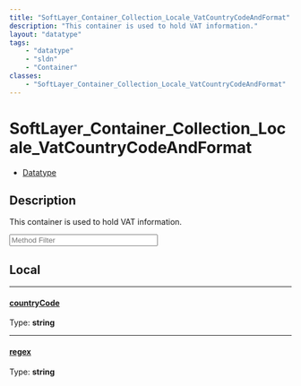 ```yaml
---
title: "SoftLayer_Container_Collection_Locale_VatCountryCodeAndFormat"
description: "This container is used to hold VAT information."
layout: "datatype"
tags:
    - "datatype"
    - "sldn"
    - "Container"
classes:
    - "SoftLayer_Container_Collection_Locale_VatCountryCodeAndFormat"
---
```


# SoftLayer_Container_Collection_Locale_VatCountryCodeAndFormat
<div id='service-datatype'>
    <ul id='sldn-reference-tabs'>
        <li id='datatype'> <a href='/reference/datatypes/SoftLayer_Container_Collection_Locale_VatCountryCodeAndFormat' >Datatype</a></li>
    </ul>
</div>

## Description 
This container is used to hold VAT information. 





<!-- Service Filer BEGIN -->
<div class="view-filters">
        <div class="clearfix">
            <div class="search-input-box">
                <input placeholder="Method Filter" onkeyup="titleSearch(inputId='prop-input', divId='properties', elementClass='prop-row')" 
                    type="text" id="prop-input" value="" size="30" maxlength="128" class="form-text">
            </div>
        </div>
</div>
<!-- Service Filer END -->

<div id="properties" class="content">
<div id="localProperties" class="prop-content" >

## Local
-----
[countryCode]: #countrycode
#### [countryCode]
  
<span class="type-label">Type: </span>**string**

-----
[regex]: #regex
#### [regex]
  
<span class="type-label">Type: </span>**string**

</div>
<!-- LOCAL PROPERTY END -->

</div>


